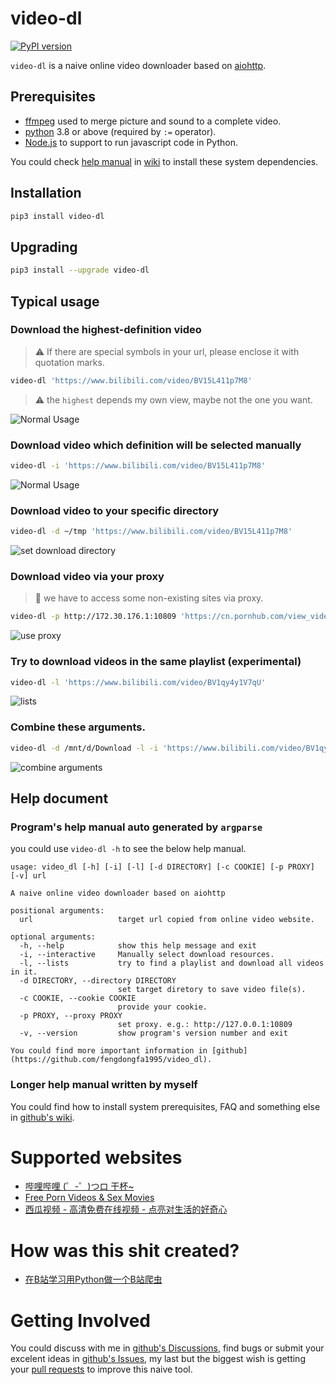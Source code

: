 # video-dl
[![PyPI version](https://img.shields.io/pypi/v/video_dl.svg)](https://pypi.org/project/video-dl/) 

`video-dl` is a naive online video downloader based on [aiohttp](https://docs.aiohttp.org/en/stable/).

## Prerequisites
- [ffmpeg](https://ffmpeg.org/) used to merge picture and sound to a complete video.
- [python](https://www.python.org) 3.8 or above (required by `:=` operator).
- [Node.js](https://nodejs.org/en/) to support to run javascript code in Python.

You could check [help manual](https://github.com/fengdongfa1995/video-dl/wiki/How-to-install-system-dependences) 
in [wiki](https://github.com/fengdongfa1995/video-dl/wiki) to install these system dependencies.

## Installation
```bash
pip3 install video-dl
```

## Upgrading
```bash
pip3 install --upgrade video-dl
```

## Typical usage
### Download the highest-definition video
> :warning: If there are special symbols in your url, please enclose it with quotation marks. 
```bash
video-dl 'https://www.bilibili.com/video/BV15L411p7M8'
```
> :warning: the `highest` depends my own view, maybe not the one you want.

![Normal Usage](https://github.com/fengdongfa1995/video-dl/raw/main/screenshots/normal_usage.gif)
### Download video which definition will be selected manually
```bash
video-dl -i 'https://www.bilibili.com/video/BV15L411p7M8'
```
![Normal Usage](https://github.com/fengdongfa1995/video-dl/raw/main/screenshots/interactive.gif)

### Download video to your specific directory
```bash
video-dl -d ~/tmp 'https://www.bilibili.com/video/BV15L411p7M8'
```
![set download directory](https://github.com/fengdongfa1995/video-dl/raw/main/screenshots/directory.gif)

### Download video via your proxy
> :underage: we have to access some non-existing sites via proxy.
```bash
video-dl -p http://172.30.176.1:10809 'https://cn.pornhub.com/view_video.php?viewkey=ph5c87e70498951'
```
![use proxy](https://github.com/fengdongfa1995/video-dl/raw/main/screenshots/proxy.gif)

### Try to download videos in the same playlist (experimental)
```bash
video-dl -l 'https://www.bilibili.com/video/BV1qy4y1V7qU'
```
![lists](https://github.com/fengdongfa1995/video-dl/raw/main/screenshots/lists.gif)

### Combine these arguments.
```bash
video-dl -d /mnt/d/Download -l -i 'https://www.bilibili.com/video/BV1qy4y1V7qU'
```
![combine arguments](https://github.com/fengdongfa1995/video-dl/raw/main/screenshots/combine.gif)

## Help document
### Program's help manual auto generated by `argparse`
you could use `video-dl -h` to see the below help manual.
```
usage: video_dl [-h] [-i] [-l] [-d DIRECTORY] [-c COOKIE] [-p PROXY] [-v] url

A naive online video downloader based on aiohttp

positional arguments:
  url                   target url copied from online video website.

optional arguments:
  -h, --help            show this help message and exit
  -i, --interactive     Manually select download resources.
  -l, --lists           try to find a playlist and download all videos in it.
  -d DIRECTORY, --directory DIRECTORY
                        set target diretory to save video file(s).
  -c COOKIE, --cookie COOKIE
                        provide your cookie.
  -p PROXY, --proxy PROXY
                        set proxy. e.g.: http://127.0.0.1:10809
  -v, --version         show program's version number and exit

You could find more important information in [github](https://github.com/fengdongfa1995/video_dl).
```

### Longer help manual written by myself
You could find how to install system prerequisites, FAQ and something else in [github's wiki](https://github.com/fengdongfa1995/video-dl/wiki).

# Supported websites
- [哔哩哔哩 (゜-゜)つロ 干杯~](https://www.bilibili.com/)
- [Free Porn Videos & Sex Movies](https://cn.pornhub.com/)
- [西瓜视频 - 高清免费在线视频 - 点亮对生活的好奇心](https://www.ixigua.com/)

# How was this shit created?
- [在B站学习用Python做一个B站爬虫](https://www.bilibili.com/video/BV1nv411T798/)

# Getting Involved
You could discuss with me in [github's Discussions](https://github.com/fengdongfa1995/video-dl/discussions),
find bugs or submit your excelent ideas in [github's Issues](https://github.com/fengdongfa1995/video-dl/issues),
my last but the biggest wish is getting your [pull requests](https://github.com/fengdongfa1995/video-dl/pulls) to improve this naive tool.
